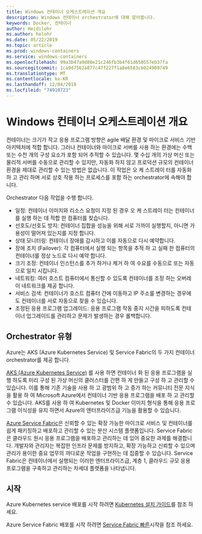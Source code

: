 ```yaml
---
title: Windows 컨테이너 오케스트레이션 개요
description: Windows 컨테이너 orchestrator에 대해 알아봅니다.
keywords: Docker, 컨테이너
author: Heidilohr
ms.author: helohr
ms.date: 05/22/2019
ms.topic: article
ms.prod: windows-containers
ms.service: windows-containers
ms.openlocfilehash: 99a3b47a9d80e21c246fb3b4f61d650557eb37fa
ms.sourcegitcommit: 1ca9d7562a877c47f227f1a8e6583cb024909749
ms.translationtype: MT
ms.contentlocale: ko-KR
ms.lasthandoff: 12/04/2019
ms.locfileid: "74910723"
---
```

# <a name="windows-container-orchestration-overview"></a>Windows 컨테이너 오케스트레이션 개요

컨테이너는 크기가 작고 응용 프로그램 방향은 agile 배달 환경 및 마이크로 서비스 기반 아키텍처에 적합 합니다. 그러나 컨테이너와 마이크로 서버를 사용 하는 환경에는 수백 또는 수천 개의 구성 요소가 포함 되어 추적할 수 있습니다. 몇 수십 개의 가상 머신 또는 물리적 서버를 수동으로 관리할 수 있지만, 자동화 하지 않고 프로덕션 규모의 컨테이너 환경을 제대로 관리할 수 있는 방법은 없습니다. 이 작업은 오 케 스트레이 터를 자동화 하 고 관리 하며 서로 상호 작용 하는 프로세스를 포함 하는 orchestrator에 속해야 합니다.

Orchestrator 다음 작업을 수행 합니다.

- 일정: 컨테이너 이미지와 리소스 요청이 지정 된 경우 오 케 스트레이 터는 컨테이너를 실행 하는 데 적합 한 컴퓨터를 찾습니다.
- 선호도/선호도 방지: 컨테이너 집합을 성능을 위해 서로 가까이 실행할지, 아니면 가용성이 떨어져 있는지를 지정 합니다.
- 상태 모니터링: 컨테이너 장애를 감시하고 이를 자동으로 다시 예약합니다.
- 장애 조치 (Failover): 각 컴퓨터에서 실행 되는 항목을 추적 하 고 실패 한 컴퓨터의 컨테이너를 정상 노드로 다시 예약 합니다.
- 크기 조정: 컨테이너 인스턴스를 추가 하거나 제거 하 여 수요를 수동으로 또는 자동으로 일치 시킵니다.
- 네트워킹: 여러 호스트 컴퓨터에서 통신할 수 있도록 컨테이너를 조정 하는 오버레이 네트워크를 제공 합니다.
- 서비스 검색: 컨테이너가 호스트 컴퓨터 간에 이동하고 IP 주소를 변경하는 경우에도 컨테이너를 서로 자동으로 찾을 수 있습니다.
- 조정된 응용 프로그램 업그레이드: 응용 프로그램 작동 중지 시간을 피하도록 컨테이너 업그레이드를 관리하고 문제가 발생하는 경우 롤백합니다.

## <a name="orchestrator-types"></a>Orchestrator 유형

Azure는 AKS (Azure Kubernetes Service) 및 Service Fabric의 두 가지 컨테이너 orchestrator를 제공 합니다.

[AKS (Azure Kubernetes Service)](/azure/aks/) 를 사용 하면 컨테이너 화 된 응용 프로그램을 실행 하도록 미리 구성 된 가상 머신의 클러스터를 간편 하 게 만들고 구성 하 고 관리할 수 있습니다. 이를 통해 기존 기술을 사용 하 고 광범위 하 고 증가 하는 커뮤니티 전문 지식을 활용 하 여 Microsoft Azure에서 컨테이너 기반 응용 프로그램을 배포 하 고 관리할 수 있습니다. AKS를 사용 하 여 Kubernetes 및 Docker 이미지 형식을 통해 응용 프로그램 이식성을 유지 하면서 Azure의 엔터프라이즈급 기능을 활용할 수 있습니다.

[Azure Service Fabric](/azure/service-fabric/)은 신뢰할 수 있는 확장 가능한 마이크로 서비스 및 컨테이너를 쉽게 패키징하고 배포하고 관리할 수 있는 분산 시스템 플랫폼입니다. Service Fabric은 클라우드 원시 응용 프로그램을 배포하고 관리하는 데 있어 중요한 과제를 해결합니다. 개발자와 관리자는 복잡한 인프라 문제를 방지하고, 확장 가능하고 신뢰할 수 있으며 관리가 용이한 중요 업무의 까다로운 작업을 구현하는 데 집중할 수 있습니다. Service Fabric은 컨테이너에서 실행되는 이러한 엔터프라이즈급, 계층 1, 클라우드 규모 응용 프로그램을 구축하고 관리하는 차세대 플랫폼을 나타냅니다.

## <a name="getting-started"></a>시작

Azure Kubernetes service 배포를 시작 하려면 [Kubernetes 설치 가이드](../kubernetes/getting-started-kubernetes-windows.md)를 참조 하세요.

Azure Service Fabric 배포를 시작 하려면 [Service Fabric 빠른](/azure/service-fabric/service-fabric-quickstart-containers.md)시작을 참조 하세요.